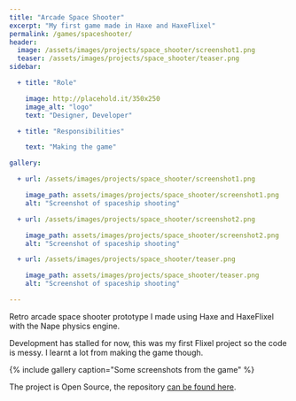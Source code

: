 ```yaml
---
title: "Arcade Space Shooter"
excerpt: "My first game made in Haxe and HaxeFlixel"
permalink: /games/spaceshooter/
header: 
  image: /assets/images/projects/space_shooter/screenshot1.png
  teaser: /assets/images/projects/space_shooter/teaser.png
sidebar: 

  + title: "Role"

    image: http://placehold.it/350x250
    image_alt: "logo"
    text: "Designer, Developer"

  + title: "Responsibilities"

    text: "Making the game"

gallery:

  + url: /assets/images/projects/space_shooter/screenshot1.png

    image_path: assets/images/projects/space_shooter/screenshot1.png
    alt: "Screenshot of spaceship shooting"

  + url: /assets/images/projects/space_shooter/screenshot2.png

    image_path: assets/images/projects/space_shooter/screenshot2.png
    alt: "Screenshot of spaceship shooting"

  + url: /assets/images/projects/space_shooter/teaser.png

    image_path: assets/images/projects/space_shooter/teaser.png
    alt: "Screenshot of spaceship shooting"

---
```


Retro arcade space shooter prototype I made using Haxe and HaxeFlixel with the Nape physics engine.

Development has stalled for now, this was my first Flixel project so the code is messy. I learnt a lot from making the game though.

{% include gallery caption="Some screenshots from the game" %}

The project is Open Source, the repository [can be found here](https://github.com/Gioele-Bencivenga/FlixelGame).
